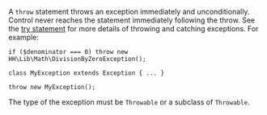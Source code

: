A `throw` statement throws an exception immediately and unconditionally.  Control never reaches the statement immediately
following the throw. See the [try statement](try.md) for more details of throwing and catching exceptions.  For example:

```Hack
if ($denominator === 0) throw new HH\Lib\Math\DivisionByZeroException();

class MyException extends Exception { ... }

throw new MyException();
```

The type of the exception must be `Throwable` or a subclass of `Throwable`.
